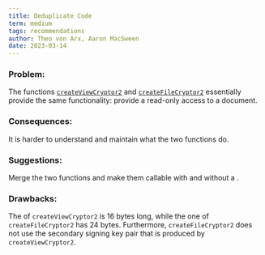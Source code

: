 ```yaml
---
title: Deduplicate Code
term: medium
tags: recommendations
author: Theo von Arx, Aaron MacSween
date: 2023-03-14
---
```



### Problem:

The functions
[`createViewCryptor2`](https://github.com/xwiki-labs/chainpad-crypto/blob/c8b76b895f67719a3b799daac3d832fdfea45613/crypto.js#L191)
and
[`createFileCryptor2`](https://github.com/xwiki-labs/chainpad-crypto/blob/c8b76b895f67719a3b799daac3d832fdfea45613/crypto.js#L276)
essentially provide the same functionality: provide a read-only access
to a document.

### Consequences:

It is harder to understand and maintain what the two functions do.

### Suggestions:

Merge the two functions and make them callable with and without a .

### Drawbacks:

The of `createViewCryptor2` is 16 bytes long, while the one of
`createFileCryptor2` has 24 bytes. Furthermore, `createFileCryptor2`
does not use the secondary signing key pair that is produced by
`createViewCryptor2`.
